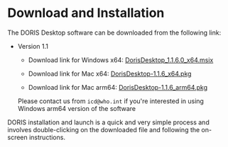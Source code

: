 # Download and Installation

The DORIS Desktop software can be downloaded from the following link:

- Version 1.1 
	- Download link for Windows x64: [DorisDesktop_1.1.6.0_x64.msix](https://icdcdn.blob.core.windows.net/doris/DorisDesktop_1.1.6.0_x64.msix)
	
	- Download link for Mac x64: [DorisDesktop-1.1.6_x64.pkg](https://icdcdn.blob.core.windows.net/doris/DorisDesktop-1.1.6_x64.pkg)
	- Download link for Mac arm64: [DorisDesktop-1.1.6_arm64.pkg](https://icdcdn.blob.core.windows.net/doris/DorisDesktop-1.1.6_arm64.pkg)

	Please contact us from `icd@who.int` if you're interested in using Windows arm64 version of the software 



DORIS installation and launch is a quick and very simple process and involves double-clicking on the downloaded file and following the on-screen instructions. 

